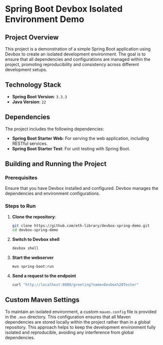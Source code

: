 # Spring Boot Devbox Isolated Environment Demo

## Project Overview

This project is a demonstration of a simple Spring Boot application using Devbox to create an isolated development environment. The goal is to ensure that all dependencies and configurations are managed within the project, promoting reproducibility and consistency across different development setups.

## Technology Stack

- **Spring Boot Version**: `3.3.3`
- **Java Version**: `22`

## Dependencies

The project includes the following dependencies:

- **Spring Boot Starter Web**: For serving the web application, including RESTful services.
- **Spring Boot Starter Test**: For unit testing with Spring Boot.

## Building and Running the Project

### Prerequisites

Ensure that you have Devbox installed and configured. Devbox manages the dependencies and environment configurations.

### Steps to Run

1. **Clone the repository**:
   ```bash
   git clone https://github.com/eth-library/devbox-spring-demo.git
   cd devbox-spring-demo
   
2. **Switch to Devbox shell**
   ```bash
   devbox shell
   
3. **Start the webserver**
   ```bash
   mvn spring-boot:run
   
4. **Send a request to the endpoint**
   ```bash
   curl "http://localhost:8080/greeting?name=Devbox%20Tester"

## Custom Maven Settings

To maintain an isolated environment, a custom `maven.config` file is provided in the `.mvn` directory. This configuration ensures that all Maven dependencies are stored locally within the project rather than in a global repository. This approach helps to keep the development environment fully isolated and reproducible, avoiding any interference from global dependencies.
